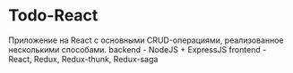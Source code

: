 # Todo-React
Приложение на React с основными CRUD-операциями, реализованное несколькими способами.
backend - NodeJS + ExpressJS
frontend - React, Redux, Redux-thunk, Redux-saga
